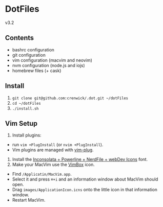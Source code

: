 # DotFiles
v3.2

## Contents

- bashrc configuration
- git configuration
- vim configuration (macvim and neovim)
- nvm configuration (node.js and iojs)
- homebrew files (+ cask)

## Install

1. `git clone git@github.com:crenwick/.dot.git ~/dotFiles`
1. `cd ~/dotFiles`
1. `./install.sh`

## Vim Setup

1. Install plugins:
  - run `vim +PlugInstall` (or `nvim +PlugInstall`).
  - Vim plugins are managed with [vim-plug](https://github.com/junegunn/vim-plug).
1. Install the [Inconsolata + Powerline + NerdFile + webDev Icons](https://github.com/ryanoasis/nerd-fonts/blob/master/patched-fonts/Inconsolata/Inconsolata%20for%20Powerline%20Plus%20Nerd%20File%20Types%20Mono%20Plus%20Font%20Awesome%20Plus%20Octicons%20Plus%20Pomicons.otf) font.
1. Make your MacVim use the [VimBox](https://github.com/jordwalke/VimBox) icon.
  - Find `/Applicatin/MacVim.app`.
  - Select it and press `⌘+i` and an information window about MacVim should open.
  - Drag `images/ApplicationIcon.icns` onto the little icon in that information window.
  - Restart MacVim.
